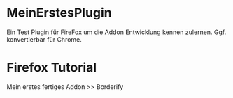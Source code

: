 # MeinErstesPlugin
Ein Test Plugin für FireFox um die Addon Entwicklung kennen zulernen. Ggf. konvertierbar für Chrome.

# Firefox Tutorial 
Mein erstes fertiges Addon >> Borderify
